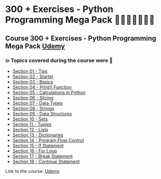 # 300 + Exercises - Python Programming Mega Pack 👩🏻‍💻🤯🐍🤖💽
## Course 300 + Exercises - Python Programming Mega Pack [Udemy](https://www.udemy.com/course/python-programming-exercises-mega-pack/)
### 💥 Topics covered during the course were 🚀
- [Section 01 - Tips](https://github.com/romulovieira777/300_Exercises_Python_Programming_Mega_Pack/tree/main/Section_01_Tips)
- [Section 02 - Starter](https://github.com/romulovieira777/300_Exercises_Python_Programming_Mega_Pack/tree/main/Section_02_Starter)
- [Section 03 - Basics](https://github.com/romulovieira777/300_Exercises_Python_Programming_Mega_Pack/tree/main/Section_03_Basics)
- [Section 04 - Print() Function](https://github.com/romulovieira777/300_Exercises_Python_Programming_Mega_Pack/tree/main/Section_04_Print_Function)
- [Section 05 - Calculations in Python](https://github.com/romulovieira777/300_Exercises_Python_Programming_Mega_Pack/tree/main/Section_05_Calculations_In_Python)
- [Section 06 - Slicing](https://github.com/romulovieira777/300_Exercises_Python_Programming_Mega_Pack/tree/main/Section_06_Slicing)
- [Section 07 - Data Types](https://github.com/romulovieira777/300_Exercises_Python_Programming_Mega_Pack/tree/main/Section_07_Data_Types)
- [Section 08 - Strings](https://github.com/romulovieira777/300_Exercises_Python_Programming_Mega_Pack/tree/main/Section_08_Strings)
- [Section 09 - Data Structures](https://github.com/romulovieira777/300_Exercises_Python_Programming_Mega_Pack/tree/main/Section_09_Data_Structures)
- [Section 10 - Sets](https://github.com/romulovieira777/300_Exercises_Python_Programming_Mega_Pack/tree/main/Section_10_Sets)
- [Section 11 - Tuples](https://github.com/romulovieira777/300_Exercises_Python_Programming_Mega_Pack/tree/main/Section_11_Tuples)
- [Section 12 - Lists](https://github.com/romulovieira777/300_Exercises_Python_Programming_Mega_Pack/tree/main/Section_12_Lists)
- [Section 13 - Dictionaries](https://github.com/romulovieira777/300_Exercises_Python_Programming_Mega_Pack/tree/main/Section_13_Dictionaries)
- [Section 14 - Program Flow Control](https://github.com/romulovieira777/300_Exercises_Python_Programming_Mega_Pack/tree/main/Section_14_Program_Flow_Control)
- [Section 15 - If Statement](https://github.com/romulovieira777/300_Exercises_Python_Programming_Mega_Pack/tree/main/Section_15_If_Statement)
- [Section 16 - For Loop](https://github.com/romulovieira777/300_Exercises_Python_Programming_Mega_Pack/tree/main/Section_16_For_Loop)
- [Section 17 - Break Statement](https://github.com/romulovieira777/300_Exercises_Python_Programming_Mega_Pack/tree/main/Section_17_Break_Statement)
- [Section 18 - Continue Statement]()

Link to the course: [Udemy](https://www.udemy.com/course/python-programming-exercises-mega-pack/)
